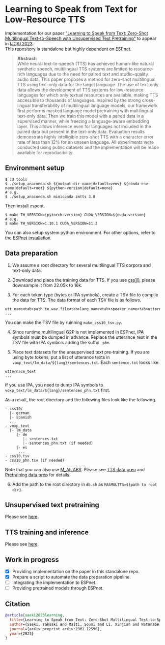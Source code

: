 # Learning to Speak from Text for Low-Resource TTS

Implementation for our paper ["Learning to Speak from Text: Zero-Shot Multilingual Text-to-Speech with Unsupervised Text Pretraining"](https://arxiv.org/abs/2301.12596) to appear in [IJCAI 2023](https://ijcai-23.org/).  
This repository is standalone but highly dependent on [ESPnet](https://github.com/espnet/espnet).

>**Abstract:**<br>
While neural text-to-speech (TTS) has achieved human-like natural synthetic speech, multilingual TTS systems are limited to resource-rich languages due to the need for paired text and studio-quality audio data. This paper proposes a method for zero-shot multilingual TTS using text-only data for the target language. The use of text-only data allows the development of TTS systems for low-resource languages for which only textual resources are available, making TTS accessible to thousands of languages. Inspired by the strong cross-lingual transferability of multilingual language models, our framework first performs masked language model pretraining with multilingual text-only data. Then we train this model with a paired data in a supervised manner, while freezing a language-aware embedding layer. This allows inference even for languages not included in the paired data but present in the text-only data. Evaluation results demonstrate highly intelligible zero-shot TTS with a character error rate of less than 12% for an unseen language. All experiments were conducted using public datasets and the implementation will be made available for reproducibility.

## Environment setup
```shell
$ cd tools
$ ./setup_anaconda.sh ${output-dir-name|default=venv} ${conda-env-name|default=root} ${python-version|default=none}
# e.g.
$ ./setup_anaconda.sh miniconda zmtts 3.8
```
Then install espent.
```shell
$ make TH_VERSION={pytorch-version} CUDA_VERSION=${cuda-version}
# e.g.
$ make TH_VERSION=1.10.1 CUDA_VERSION=11.3
```
You can also setup system python environment.
For other options, refer to the [ESPnet installation](https://espnet.github.io/espnet/installation.html).

## Data preparation
1. We assume a root directory for several multilingual TTS corpora and text-only data.

2. Download and place the training data for TTS. If you use [css10](https://github.com/Kyubyong/css10), please downsample it from 22.05k to 16k.

3. For each token type (bytes or IPA symbols), create a TSV file to compile the data for TTS. The data format of each TSV file is as follows.
```
utt_name<tab>path_to_wav_file<tab>lang_name<tab>speaker_name<tab>utternace_text
...
```
You can make the TSV file by ruinning `make_css10_tsv.py`.

4. Since runtime multilingual G2P is not implemented in ESPnet, IPA symbols must be dumped in advance. Replace the utterance_text in the TSV file with IPA symbols adding the suffix `_phn`.

5. Place text datasets for the unsupervised text pre-training. If you are using byte tokens, put a list of utterance texts in `voxp_text/lm_data/${lang}/sentences.txt`. Each `sentence.txt` looks like:
```
utternace_text
...
```
If you use IPA, you need to dump IPA symbols to `voxp_text/lm_data/${lang}/sentences_phn.txt` first.

As a result, the root directory and the following files look like the following.
```
- css10/
  |- german
  |- spanish
  ...
- voxp_text
  |- lm_data
     |- de
        |- sentences.txt
        |- sentences_phn.txt (if needed)
     |- es
      ...
- css10.tsv
- css10_phn.tsv (if needed)
```
Note that you can also use [M_AILABS](https://www.caito.de/2019/01/03/the-m-ailabs-speech-dataset/).
Please see [TTS data prep](https://github.com/Takaaki-Saeki/zm-text-tts/blob/master/egs2/masmultts/tts1/local/data_prep.py) and [Pretraining data prep](https://github.com/Takaaki-Saeki/zm-text-tts/blob/master/egs2/masmultts/tts_pretrain_1/local/data_prep.py) for details.

6. Add the path to the root directory in `db.sh` as `MASMULTTS=${path to root dir}`. 

## Unsupervised text pretraining
Please see [here](https://github.com/Takaaki-Saeki/zm-text-tts/blob/master/egs2/masmultts/tts_pretrain_1/README.md).

## TTS training and inference
Please see [here](https://github.com/Takaaki-Saeki/zm-text-tts/blob/master/egs2/masmultts/tts1/README.md).

## Work in progress
- [x] Providing implementation on the paper in this standalone repo.
- [x] Prepare a script to automate the data preparation pipeline.
- [ ] Integrating the implementation to ESPnet.
- [ ] Providing pretrained models through ESPnet.

## Citation
```bibtex
@article{saeki2023learning,
  title={Learning to Speak from Text: Zero-Shot Multilingual Text-to-Speech with Unsupervised Text Pretraining},
  author={Saeki, Takaaki and Maiti, Soumi and Li, Xinjian and Watanabe, Shinji and Takamichi, Shinnosuke and Saruwatari, Hiroshi},
  journal={arXiv preprint arXiv:2301.12596},
  year={2023}
}
```


